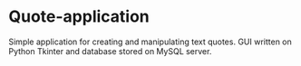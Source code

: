 # Quote-application
Simple application for creating and manipulating text quotes.
GUI written on Python Tkinter and database stored on MySQL server.
